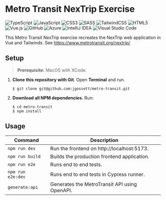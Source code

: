 # Metro Transit NexTrip Exercise

![TypeScript](https://img.shields.io/badge/typescript-%23007ACC.svg?logo=typescript&logoColor=white&style=for-the-badge)
![JavaScript](https://img.shields.io/badge/javascript-%23323330.svg?logo=javascript&logoColor=%23F7DF1E&style=for-the-badge)
![CSS3](https://img.shields.io/badge/css3-%231572B6.svg?logo=css3&logoColor=white&style=for-the-badge)
![SASS](https://img.shields.io/badge/SASS-hotpink.svg?logo=SASS&logoColor=white&style=for-the-badge)
![TailwindCSS](https://img.shields.io/badge/tailwindcss-%2338B2AC.svg?logo=tailwind-css&logoColor=white&style=for-the-badge)
![HTML5](https://img.shields.io/badge/html5-%23E34F26.svg?logo=html5&logoColor=white&style=for-the-badge)
![Vue.js](https://img.shields.io/badge/vuejs-%2335495e.svg?logo=vuedotjs&logoColor=%234FC08D&style=for-the-badge)
![GitHub](https://img.shields.io/badge/github-%23121011.svg?logo=github&logoColor=white&style=for-the-badge)
![Azure](https://img.shields.io/badge/azure-%230072C6.svg?style=for-the-badge&logo=microsoftazure&logoColor=white)
![IntelliJ IDEA](https://img.shields.io/badge/IntelliJIDEA-000000.svg?style=for-the-badge&logo=intellij-idea&logoColor=white)
![Visual Studio Code](https://img.shields.io/badge/Visual%20Studio%20Code-0078d7.svg?style=for-the-badge&logo=visual-studio-code&logoColor=white)

This Metro Transit NexTrip exercise recreates the NexTrip web application in Vue and Tailwinds. See https://www.metrotransit.org/nextrip/

## Setup
> **Prerequisite:** MacOS with XCode. 

1. **Clone this repository with Git**. Open **Terminal** and run.
   ``` shell
   $ git clone git@github.com:jgossett/metro-transit.git
   ```

2. **Download all NPM dependencies.** Run:

   ``` shell
   $ cd metro-transit
   $ npm install
   ```

## Usage

| Command           | Description                                   |
|-------------------|-----------------------------------------------|
| `npm run dev`     | Run the frontend on http://localhost:5173.    |
| `npm run build`   | Builds the production frontend application.   |
| `npm run e2e`     | Runs end to end tests.                        |
| `npm run e2e:dev` | Runs end to end tests in Cypress runner.      |
| `generate:api`    | Generates the MetroTransit API using OpenAPI. |

